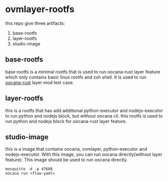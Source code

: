 # ovmlayer-rootfs

this repo give three artifacts:

1. base-rootfs
1. layer-rootfs
1. studio-image

## base-rootfs

base rootfs is a minimal rootfs that is used to run oocana-rust layer feature which only contains basic linux rootfs and zsh shell. It is used to run [oocana-rust](https://gihub.com/oomol/oocana-rust) layer mod test case.

## layer-rootfs

this is a rootfs that has add additional python-executor and nodejs-executor to run python and nodejs block, but without oocana cli.
this rootfs is used to run python and nodejs block for oocana-rust layer feature.

## studio-image

this is a image that contains oocana, ovmlayer, python-executor and nodejs-executor.  With this image, you can run oocana directly(without layer feature). This image should be used to run oocana directly.

```shell
mosquitto -d -p 47688
oocana run <flow-yaml>
```